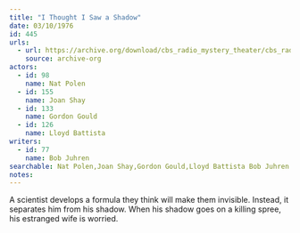 ```yaml
---
title: "I Thought I Saw a Shadow"
date: 03/10/1976
id: 445
urls: 
  - url: https://archive.org/download/cbs_radio_mystery_theater/cbs_radio_mystery_theater-0401-0450.zip/cbs_radio_mystery_theater-0401-0450%2Fcbsrmt_0445_i_thought_i_saw_a_shadow.mp3
    source: archive-org
actors:  
  - id: 98
    name: Nat Polen  
  - id: 155
    name: Joan Shay  
  - id: 133
    name: Gordon Gould  
  - id: 126
    name: Lloyd Battista
writers:  
  - id: 77
    name: Bob Juhren
searchable: Nat Polen,Joan Shay,Gordon Gould,Lloyd Battista Bob Juhren
notes:  
---
```

A scientist develops a formula they think will make them invisible. Instead, it separates him from his shadow. When his shadow goes on a killing spree, his estranged wife is worried.